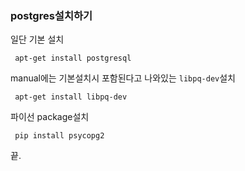 ### postgres설치하기
일단 기본 설치

```
 apt-get install postgresql
```
 manual에는 기본설치시 포함된다고 나와있는 `libpq-dev`설치
``` 
 apt-get install libpq-dev
```
파이선 package설치
```
 pip install psycopg2
```
끝.